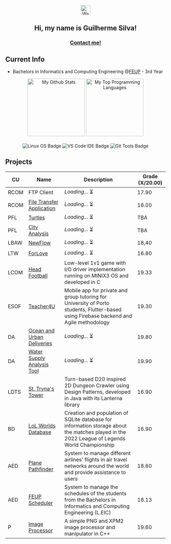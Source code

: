 <div align = "center">
  <img src="https://raw.githubusercontent.com/MartinHeinz/MartinHeinz/master/wave.gif" width="30px" alt="Waving hand">
  <h2 align="center">Hi, my name is Guilherme Silva!</h2>
  <h3 align="center"><a href="mailto:gmpas4444@gmail.com">Contact me!</a></h3>
</div>

## Current Info

- Bachelors in Informatics and Computing Engineering @[FEUP](https://sigarra.up.pt/feup/pt/web_page.inicial) - 3rd Year

<div align="center">
  <picture>
    <source media="(prefers-color-scheme: dark)" srcset="https://github-readme-stats.vercel.app/api?username=gsilva00&show_icons=true&include_all_commits=true&count_private=true&theme=aura">
    <source media="(prefers-color-scheme: light)" srcset="https://github-readme-stats.vercel.app/api?username=gsilva00&show_icons=true&include_all_commits=true&count_private=true&theme=flag-india">
    <img height="180em" alt="My Github Stats" src="https://github-readme-stats.vercel.app/api?username=gsilva00&show_icons=true&include_all_commits=true&count_private=true">
  </picture>
  <picture>
    <source media="(prefers-color-scheme: dark)" srcset="https://github-readme-stats.vercel.app/api/top-langs/?username=gsilva00&layout=compact&langs_count=6&theme=aura">
    <source media="(prefers-color-scheme: light)" srcset="https://github-readme-stats.vercel.app/api/top-langs/?username=gsilva00&layout=compact&langs_count=6&theme=flag-india">
    <img height="180em" alt="My Top Programming Languages" src="https://github-readme-stats.vercel.app/api/top-langs/?username=gsilva00&layout=compact&langs_count=6">
  </picture>
</div>
<br>
<div align="center">
  <img align="center" alt="Linux OS Badge" src="https://img.shields.io/badge/OS-Linux-informational?labelColor=f6b72a&style=for-the-badge&logo=linux&logoColor=black&color=FCC624">
  <img align="center" alt="VS Code IDE Badge" src="https://img.shields.io/badge/IDE-VS Code-informational?labelColor=3A7ADE&style=for-the-badge&logo=vs-code&logoColor=white&color=4293F2">
  <img align="center" alt="Git Tools Badge" src="https://img.shields.io/badge/Tools-Git-informational?labelColor=D47E54&style=for-the-badge&logo=git&logoColor=white&color=EC8D5E">
</div>

## Projects

| CU   | Name                                                                   | Description                                                                                                                                  | Grade (X/20.00) |
| ---- | ---------------------------------------------------------------------- | -------------------------------------------------------------------------------------------------------------------------------------------- | --------------- |
| RCOM | FTP Client                                                             | _Loading..._ ⏳                                                                                                                              | 17.90           |
| RCOM | [File Transfer Application](https://github.com/gsilva00/RCOM-Project1) | _Loading..._ ⏳                                                                                                                              | 18.00           |
| PFL  | [Turtles](https://github.com/gsilva00/PFL-Project2)                    | _Loading..._ ⏳                                                                                                                              | TBA             |
| PFL  | [City Analysis](https://github.com/gsilva00/PFL-Project1)              | _Loading..._ ⏳                                                                                                                              | TBA             |
| LBAW | [NewFlow](https://github.com/gsilva00/LBAW-Project)                    | _Loading..._ ⏳                                                                                                                              | 18,40           |
| LTW  | [ForLove](https://github.com/gsilva00/LTW-Project)                     | _Loading..._ ⏳                                                                                                                              | 16.80           |
| LCOM | [Head Football](https://github.com/gsilva00/LCOM-Project)              | Low-level 1v1 game with I/O driver implementation running on MINIX3 OS and developed in C                                                    | 19.33           |
| ESOF | [Teacher4U](https://github.com/gsilva00/ESOF-Project)                  | Mobile app for private and group tutoring for University of Porto students, Flutter-based using Firebase backend and Agile methodology       | 19.30           |
| DA   | [Ocean and Urban Deliveries](https://github.com/gsilva00/DA-Project2)  | _Loading..._ ⏳                                                                                                                              | 19.80           |
| DA   | [Water Supply Analysis Tool](https://github.com/gsilva00/DA-Project1)  | _Loading..._ ⏳                                                                                                                              | 19.90           |
| LDTS | [St. Tryna's Tower](https://github.com/gsilva00/LDTS-Project)          | Turn-based D20 inspired 2D Dungeon Crawler using Design Patterns, developed in Java with its Lanterna library                                | 16.90           |
| BD   | [LoL Worlds Database](https://github.com/gsilva00/BD-Project/)         | Creation and population of SQLite database for information storage about the matches played in the 2022 League of Legends World Championship | 16.90           |
| AED  | [Plane Pathfinder](https://github.com/gsilva00/AED-Project2)           | System to manage different airlines' flights in air travel networks around the world and provide assistance to users                         | 18.60           |
| AED  | [FEUP Scheduler](https://github.com/gsilva00/AED-Project1)             | System to manage the schedules of the students from the Bachelors in Informatics and Computing Engineering (L.EIC)                           | 18.13           |
| P    | [Image Processor](https://github.com/gsilva00/Programming-Project)     | A simple PNG and XPM2 image processor and manipulator in C++                                                                                 | 19.60           |
